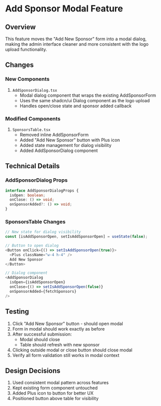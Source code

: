 # Add Sponsor Modal Feature

## Overview

This feature moves the "Add New Sponsor" form into a modal dialog, making the admin interface cleaner and more consistent with the logo upload functionality.

## Changes

### New Components

1. `AddSponsorDialog.tsx`
   - Modal dialog component that wraps the existing AddSponsorForm
   - Uses the same shadcn/ui Dialog component as the logo upload
   - Handles open/close state and sponsor added callback

### Modified Components

1. `SponsorsTable.tsx`
   - Removed inline AddSponsorForm
   - Added "Add New Sponsor" button with Plus icon
   - Added state management for dialog visibility
   - Added AddSponsorDialog component

## Technical Details

### AddSponsorDialog Props

```typescript
interface AddSponsorDialogProps {
  isOpen: boolean;
  onClose: () => void;
  onSponsorAdded?: () => void;
}
```

### SponsorsTable Changes

```typescript
// New state for dialog visibility
const [isAddSponsorOpen, setIsAddSponsorOpen] = useState(false);

// Button to open dialog
<Button onClick={() => setIsAddSponsorOpen(true)}>
  <Plus className="w-4 h-4" />
  Add New Sponsor
</Button>

// Dialog component
<AddSponsorDialog
  isOpen={isAddSponsorOpen}
  onClose={() => setIsAddSponsorOpen(false)}
  onSponsorAdded={fetchSponsors}
/>
```

## Testing

1. Click "Add New Sponsor" button - should open modal
2. Form in modal should work exactly as before
3. After successful submission:
   - Modal should close
   - Table should refresh with new sponsor
4. Clicking outside modal or close button should close modal
5. Verify all form validation still works in modal context

## Design Decisions

1. Used consistent modal pattern across features
2. Kept existing form component untouched
3. Added Plus icon to button for better UX
4. Positioned button above table for visibility
